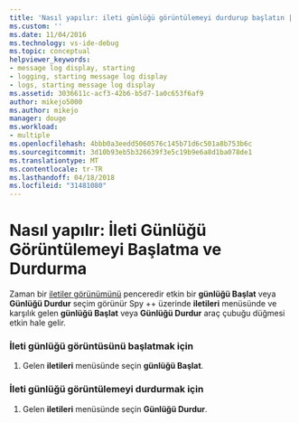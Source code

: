 ```yaml
---
title: 'Nasıl yapılır: ileti günlüğü görüntülemeyi durdurup başlatın | Microsoft Docs'
ms.custom: ''
ms.date: 11/04/2016
ms.technology: vs-ide-debug
ms.topic: conceptual
helpviewer_keywords:
- message log display, starting
- logging, starting message log display
- logs, starting message log display
ms.assetid: 3036611c-acf3-42b6-b5d7-1a0c653f6af9
author: mikejo5000
ms.author: mikejo
manager: douge
ms.workload:
- multiple
ms.openlocfilehash: 4bbb0a3eedd5060576c145b71d6c501a8b753b6c
ms.sourcegitcommit: 3d10b93eb5b326639f3e5c19b9e6a8d1ba078de1
ms.translationtype: MT
ms.contentlocale: tr-TR
ms.lasthandoff: 04/18/2018
ms.locfileid: "31481080"
---
```

# <a name="how-to-start-and-stop-the-message-log-display"></a>Nasıl yapılır: İleti Günlüğü Görüntülemeyi Başlatma ve Durdurma
Zaman bir [iletiler görünümünü](../debugger/messages-view.md) penceredir etkin bir **günlüğü Başlat** veya **Günlüğü Durdur** seçim görünür Spy ++ üzerinde **iletileri** menüsünde ve karşılık gelen **günlüğü Başlat** veya **Günlüğü Durdur** araç çubuğu düğmesi etkin hale gelir.  
  
### <a name="to-start-the-message-log-display"></a>İleti günlüğü görüntüsünü başlatmak için  
  
1.  Gelen **iletileri** menüsünde seçin **günlüğü Başlat**.  
  
### <a name="to-stop-the-message-log-display"></a>İleti günlüğü görüntülemeyi durdurmak için  
  
1.  Gelen **iletileri** menüsünde seçin **Günlüğü Durdur**.